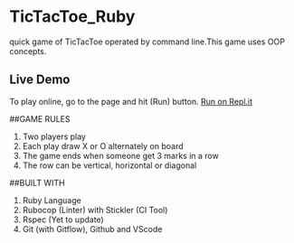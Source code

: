 # TicTacToe_Ruby
quick game of TicTacToe operated by command line.This game uses OOP concepts.

## Live Demo

To play online, go to the page and hit (Run) button.
[Run on Repl.it](https://repl.it/@vishakhapathak/TicTacToeRuby)


##GAME RULES
   1. Two players play
   2. Each play draw X or O alternately on board
   3. The game ends when someone get 3 marks in a row
   4. The row can be vertical, horizontal or diagonal
   
   
##BUILT WITH
  1. Ruby Language
  2. Rubocop (Linter) with Stickler (CI Tool)
  3. Rspec (Yet to update)
  4. Git (with Gitflow), Github and VScode
 
